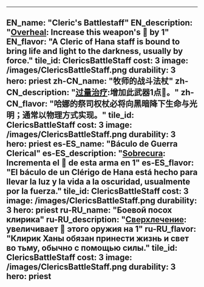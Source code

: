 ---

EN_name: "Cleric's Battlestaff"
EN_description: "<u>Overheal</u>: Increase this weapon's 🔸 by 1"
EN_flavor: "A Cleric of Hana staff is bound to bring life and light to the darkness, usually by force."
tile_id: ClericsBattleStaff
cost: 3
image: /images/ClericsBattleStaff.png
durability: 3
hero: priest
zh-CN_name: "牧师的战斗法杖"
zh-CN_description: "<u>过量治疗</u>:增加此武器1点🔸。"
zh-CN_flavor: "哈娜的祭司权杖必将向黑暗降下生命与光明；通常以物理方式实现。"
tile_id: ClericsBattleStaff
cost: 3
image: /images/ClericsBattleStaff.png
durability: 3
hero: priest
es-ES_name: "Báculo de Guerra Clerical"
es-ES_description: "<u>Sobrecura</u>: Incrementa el 🔸 de esta arma en 1"
es-ES_flavor: "El báculo de un Clérigo de Hana está hecho para llevar la luz y la vida a la oscuridad, usualmente por la fuerza."
tile_id: ClericsBattleStaff
cost: 3
image: /images/ClericsBattleStaff.png
durability: 3
hero: priest
ru-RU_name: "Боевой посох клирика"
ru-RU_description: "<u>Сверхлечение</u>: увеличивает 🔸 этого оружия на 1"
ru-RU_flavor: "Клирик Ханы обязан принести жизнь и свет во тьму, обычно с помощью силы."
tile_id: ClericsBattleStaff
cost: 3
image: /images/ClericsBattleStaff.png
durability: 3
hero: priest
---